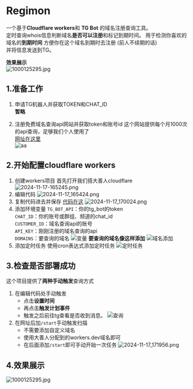# Regimon
一个基于**Cloudflare workers**和 **TG Bot** 的域名注册查询工具。  
定时查询whois信息判断域名**是否可以注册**和标记到期时间。
用于检测你喜欢的域名的**到期时间**
方便你在这个域名到期时去注册 (前人不续期的话)  
并将信息发送到TG。    

**效果展示**  
![1000125295.jpg](https://img.yukino.top/file/1731826036649_1000125295.jpg)

## 1.准备工作  
1. 申请TG机器人并获取TOKEN和CHAT_ID  
**暂略**

2. 注册免费域名查询api网站并获取token和账号id
这个网站提供每个月1000次的api查询，足够我们个人使用了  
[网址在这里](https://jsonwhoisapi.com "点击前往注册")  
![aa](https://img.yukino.top/file/1731828022705_%E5%B1%8F%E5%B9%95%E6%88%AA%E5%9B%BE%202024-11-17%20140942.png)


## 2.开始配置cloudflare workers
1. 创建workers项目
首先打开我们搭大善人cloudflare
![2024-11-17-165245.png](https://img.yukino.top/file/1731833748994_2024-11-17-165245.png)  
2. 编辑代码
![2024-11-17_165424.png](https://img.yukino.top/file/1731833748465_2024-11-17_165424.png)
3. 复制代码进去并保存
[代码在这](https://github.com/ccity3/RegiMon/blob/main/workers.js)
![2024-11-17_170024.png](https://img.yukino.top/file/1731834168506_2024-11-17_170024.png)
4. 添加环境变量
   `TG_BOT_API`：你的tg_bot的token  
   `CHAT_ID`：你的账号或群组、频道的chat_id  
   `CUSTOMER_ID`：域名查询api的账号  
   `API_KEY`：刚刚注册的域名查询的api  
   `DOMAINS`：要查询的域名
   ![变量](https://img.yukino.top/file/1731828028498_%E5%B1%8F%E5%B9%95%E6%88%AA%E5%9B%BE%202024-11-17%20142257.png)
   **要查询的域名像这样添加**
   ![域名添加](https://img.yukino.top/file/1731828027293_%E5%B1%8F%E5%B9%95%E6%88%AA%E5%9B%BE%202024-11-17%20143949.png)
1. 添加定时任务
   使用cron表达式添加定时任务
   ![定时任务](https://img.yukino.top/file/1731828025618_%E5%B1%8F%E5%B9%95%E6%88%AA%E5%9B%BE%202024-11-17%20142350.png)

## 3.检查是否部署成功
这个项目提供了**两种手动触发**查询方式
1. 在编辑代码处手动触发
   - 点击**设置时间**
   - 再点击**触发计划事件**
   - 触发之后前往tg查看是否收到消息。
   ![查询](https://img.yukino.top/file/1731828030871_%E5%B1%8F%E5%B9%95%E6%88%AA%E5%9B%BE%202024-11-17%20142418.png)
2. 在网址后加`/start`手动触发扫描
   - 不需要添加自定义域名
   - 使用大善人分配到的workers.dev域名即可
   - 在后面添加`/start`即可手动开始一次任务
   ![2024-11-17_171956.png](https://img.yukino.top/file/1731835257354_2024-11-17_171956.png)

## 4.效果展示  
![1000125295.jpg](https://img.yukino.top/file/1731826036649_1000125295.jpg)

